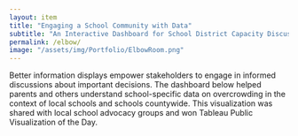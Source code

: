 ```yaml
---
layout: item
title: "Engaging a School Community with Data"
subtitle: "An Interactive Dashboard for School District Capacity Discussions"
permalink: /elbow/
image: "/assets/img/Portfolio/ElbowRoom.png"
---
```

Better information displays empower stakeholders to engage in informed discussions about important decisions. The dashboard below helped parents and others understand school-specific data on overcrowding in the context of local schools and schools countywide. This visualization was shared with local school advocacy groups and won Tableau Public Visualization of the Day.

